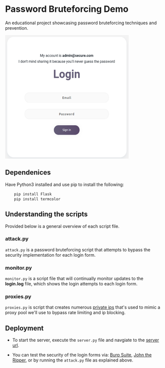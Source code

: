 # Password Bruteforcing Demo

An educational project showcasing password bruteforcing techniques and prevention. 

<!-- ![login](src/static/images/screenshot.png) -->
<img src="src/static/images/screenshot.png" alt="Alt Text" width="400" height="400">

## Dependenices

Have Python3 installed and use pip to install the following:
```
    pip install Flask
    pip install termcolor
```

## Understanding the scripts

Provided below is a general overview of each script file.

### attack.py

`attack.py` is a password bruteforcing script that attempts to bypass the security
implementation for each login form.

### monitor.py

`monitor.py` is a script file that will continually monitor updates to the __login.log__ file, which shows the login attempts to each login form.

### proxies.py

`proxies.py` is script that creates numerous [private ips](https://whatismyipaddress.com/private-ip#private-ip) that's used to mimic a proxy pool we'll use to bypass rate limiting and ip blocking.

## Deployment

* To start the server, execute the `server.py` file and navgiate to the [server url](http://127.0.0.1:5000/).

* You can test the security of the login forms via: [Burp Suite](https://portswigger.net/burp), [John the Ripper](https://github.com/openwall/john), or by running the `attack.py` file as explained above.
